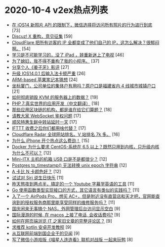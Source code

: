 # 2020-10-4 v2ex热点列表

+ [在 iOS14 新照片 API 的限制下，微信选择将访问所有照片的行为进行到底](https://www.v2ex.com/t/712443#reply73) [73]
+ [Discuz! X 重构，意见征集](https://www.v2ex.com/t/712456#reply59) [59]
+ [CloudFlare 把所有访客的 IP 全都变成了他们自己的 IP，这怎么解决？很郁闷啊。](https://www.v2ex.com/t/712445#reply54) [54]
+ [学习是不可能学习的，没了 iPad ，娃重新迷上了电视](https://www.v2ex.com/t/712462#reply46) [46]
+ [为了媳妇，我不得不重构了我的小程序。](https://www.v2ex.com/t/712481#reply37) [37]
+ [分享个人《姜子牙》影评](https://www.v2ex.com/t/712454#reply27) [27]
+ [升级 IOS14.0.1 后输入法卡顿严重](https://www.v2ex.com/t/712433#reply26) [26]
+ [ARM-based 苹果笔记本猜想](https://www.v2ex.com/t/712485#reply24) [24]
+ [坐标厦门，公司单位的集体户有用吗？原户口是福建省内 4 线城市城镇户口](https://www.v2ex.com/t/712452#reply21) [21]
+ [如何彻底销毁 KVM 的服务器上的数据？](https://www.v2ex.com/t/712465#reply19) [19]
+ [PHP 7:真实世界的应用开发（中文翻译）](https://www.v2ex.com/t/712458#reply18) [18]
+ [那些应用区块链的机构，都是谁在给它们算题？](https://www.v2ex.com/t/712432#reply18) [18]
+ [请教大家 WebSocket 鉴权问题](https://www.v2ex.com/t/712478#reply17) [17]
+ [顺风特惠生鲜中转站延时一天](https://www.v2ex.com/t/712515#reply17) [17]
+ [IFTTT 收费之后你们都用啥代替？](https://www.v2ex.com/t/712527#reply17) [17]
+ [Cloudflare Radar 全球网站排名。V 站排名 7k 多。](https://www.v2ex.com/t/712470#reply16) [16]
+ [为什么 iPhone 开个热点这么费劲！](https://www.v2ex.com/t/712479#reply15) [15]
+ [Docker 为什么要求 CentOS-系统在 6.5 以上？既然只用到内核，只升级内核为什么不可以？](https://www.v2ex.com/t/712460#reply12) [12]
+ [Mini-ITX 主机的机箱 USB 口是不是都很少？](https://www.v2ex.com/t/712483#reply12) [12]
+ [Postgres to_timestamp() 无法转换 unix epoch 字符串](https://www.v2ex.com/t/712510#reply12) [12]
+ [A 卡比 N 卡颜色好？](https://www.v2ex.com/t/712437#reply12) [12]
+ [试试对 Siri 说生日快乐](https://www.v2ex.com/t/712487#reply11) [11]
+ [昨天熬夜到两点半，搞定的一个 Youtube 字幕学英语的工具](https://www.v2ex.com/t/712495#reply11) [11]
+ [Go 使用函数类型实现接口的方式，其它语言有类似的实践吗？](https://www.v2ex.com/t/712502#reply11) [11]
+ [入了一个 AirPods Pro，想买 AC+，但是附近没有直营店和天才吧，官网能查询到的授权服务商那里能享受同样的维修服务吗？](https://www.v2ex.com/t/712442#reply11) [11]
+ [国庆闲来无事搞个 NAS，外网管理后台访问显示空白](https://www.v2ex.com/t/712477#reply9) [9]
+ [国际漫游的时候, 在 macos 上接了电话, 会收话费吗?](https://www.v2ex.com/t/712486#reply9) [9]
+ [如何在网页端浏览 IT 之家旧文章的完整评论区？](https://www.v2ex.com/t/712513#reply9) [9]
+ [求推荐 kotlin 安卓开发教程](https://www.v2ex.com/t/712514#reply9) [9]
+ [从互联网前端到国企全干的见闻](https://www.v2ex.com/t/712530#reply9) [9]
+ [写了微信小游戏版《喵星人连连看》联机对战版 一起来玩鸭](https://www.v2ex.com/t/712453#reply8) [8]

